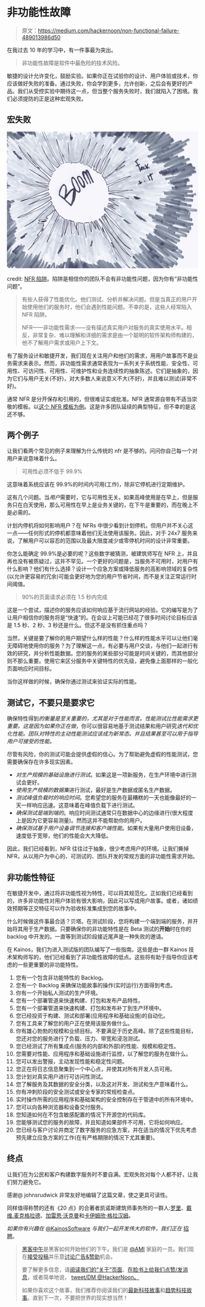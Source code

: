 # 非功能性故障

> 原文：<https://medium.com/hackernoon/non-functional-failure-489013986d50>

在我过去 10 年的学习中，有一件事最为突出。

> 非功能性故障是软件中最危险的技术风险。

敏捷的设计允许变化，鼓励实验。如果你正在试验你的设计、用户体验或技术，你应该做好失败的准备。通过失败，你会学到更多，允许创新，之后会有更好的产品。我们从受控实验中期待这一点，但当整个服务失败时，我们就陷入了困境。我们必须提防的正是这种宏观失败。

## 宏失败

![](img/8fbdc71b674a76f32167a8b56298976a.png)

credit: [NFR 陷阱](https://medium.com/u/8354b7809951#.qsjb8tcuq)。陷阱是相信你的团队不会有非功能性问题，因为你有“非功能性问题”。

> 有些人获得了性能优化。他们测试、分析并解决问题。但是当真正的用户开始使用他们的服务时，他们会遇到性能问题。不幸的是，这些人经常陷入 NFR 陷阱。
> 
> NFR——非功能性需求——没有描述真实用户对服务的真实使用水平。相反，非常复杂、难以理解和详细的需求是由一个聪明的软件架构师构建的，他不了解用户需求或用户上下文。

有了服务设计和敏捷开发，我们现在关注用户和他们的需求，用用户故事而不是业务需求来表示。然而，非功能性需求通常表现为一系列关于系统性能、安全性、可用性、可访问性、可用性、可维护性和业务连续性的抽象陈述。它们是抽象的，因为它们与用户无关(不好)，对大多数人来说意义不大(不好)，并且难以测试(非常不好)。

通常 NFR 是分开保存和引用的，但很难证实或批准。NFR 通常源自带有不适当崇敬的模板。以[这个 NFR 模板为例](https://www.google.co.uk/url?sa=t&rct=j&q=&esrc=s&source=web&cd=3&cad=rja&uact=8&ved=0ahUKEwi_wqGk1IHOAhUGG5oKHYrlCtgQFggoMAI&url=http%3A%2F%2Fwww.cragsystems.co.uk%2Fdevelopment_process%2Fdocs%2FNon-FunctionalRequirementsDocumentTemplate.doc&usg=AFQjCNHTdByX_IWNXT121NpqBRFLAp_WQQ&sig2=WVQ2v3KsinMwnomd0mM7sA)。这是许多团队延续的典型特征，但不幸的是这还不够。

## 两个例子

让我们看两个常见的例子来理解为什么传统的 nfr 是不够的。问问你自己每一个对用户来说意味着什么。

> 可用性必须不低于 99.9%

这意味着系统应该在 99.9%的时间内可用(工作)，除非它停机进行定期维护。

这有几个问题。当*用户*需要时，它与可用性无关。如果高峰使用是在早上，但是服务只在白天使用，那么可用性在早上是业务关键的，在下午是重要的，而在晚上不是必需的。

计划内停机将如何影响用户？在 NFRs 中很少看到计划停机，但用户并不关心这一点——任何形式的停机都意味着他们无法使用该服务。因此，对于 24x7 服务来说，了解用户可以容忍的范围以及最大限度减少或零停机时间的设计非常重要。

你怎么能确定 99.9%是必要的呢？这些数字被猜测，被建筑师写在 NFR 上，并且再也没有被质疑过，这并不罕见。一个更好的问题是，当服务不可用时，对用户有什么影响？他们有什么选择？设计一个应急方案或降低服务的高影响领域的复杂性(以允许更容易的冗余)可能会更好地为您的用户节省时间，而不是关注正常运行时间阈值。

> 90%的页面请求必须在 1.5 秒内完成

这是一个尝试，描述你的服务应该如何响应基于流行网站的经验。它的编写是为了让用户相信你的服务将是“快速”的。在会议上可能已经花了很多时间讨论目标应该是 1.5 秒、2 秒、3 秒还是什么。但这不是没有抓住重点吗？

当然，关键是要了解你的用户期望什么样的性能？什么样的性能水平可以让他们毫无障碍地使用你的服务？为了理解这一点，有必要与用户交谈，与他们一起进行有效的研究，并分析性能数据。您的服务的某些部分可能是时间关键的，而其他部分则不那么重要。使用它来区分服务中关键特性的优先级，避免像上面那样的一般化页面响应时间目标。

当你这样做的时候，确保你通过测试来验证实际的性能。

## 测试它，不要只是要求它

确保特性得到*的衡量是至关重要的，尤其是对于性能而言。性能测试比性能需求更重要。这是因为如果你正在做*，你可以很容易地基于测试结果和用户研究*迭代和优化性能。团队对特性的主动性能测试应该成为新常态。并且结果甚至可以用于指导用户可接受的性能。*

尽管有风险，你的测试可能会提供虚假的信心。为了帮助避免虚假的性能测试，您需要确保存在许多现实因素。

*   *对生产规模的基础设施进行测试*。如果这是一项新服务，在生产环境中进行测试会更好。
*   *使用生产规模的数据集*进行测试，最好是生产数据或匿名生产数据。
*   *测试峰值负载时的响应时间*。您希望您的服务在最糟糕的一天也能像最好的一天一样响应迅速。这意味着在峰值负载下进行测试。
*   *确保测试是端到端的*。响应时间测试通常只在数据中心的边缘进行(很大程度上是因为它更容易测量)。然而这并不能帮助你的用户。
*   *确保测试基于用户设备调节连接和客户端性能*。如果有大量用户使用旧设备，速度低于宽带，他们的性能会大大降低。

因此，我们已经看到，NFR 往往过于抽象，很少考虑用户的环境。让我们撕掉 NFR，从以用户为中心的、可测试的、团队开发的常规方面的非功能性需求开始。

## 非功能性特征

在敏捷开发中，通过将非功能性视为特性，可以将其规范化。正如我们已经看到的，许多非功能性对用户体验有很大影响，因此可以写成用户故事。或者，诸如绩效预期等正交特征可以作为验收标准集成到您的故事中。

什么时候做这件事最合适？贝塔。在测试阶段，您将构建一个端到端的服务，并开始将其用于生产数据。只要确保你的非功能特性是在 Beta 测试的**开始**时在你的 backlog 中开发的。一直等到测试阶段接近尾声是一种失败的邀请。

在 Kainos，我们为进入测试版的团队编写了一些指南。这些是由一群 Kainos 技术架构师写的，他们已经看到了非功能性故障的低点。这些将有助于指导你应该考虑的一些更重要的非功能特性。

1.  您有一个包含非功能特性的 Backlog。
2.  您有一个 Backlog 来确保功能故事的操作(实时运行)方面得到考虑。
3.  你有一个开始私人测试的生产环境。
4.  您有一个部署管道来快速构建、打包和发布产品特性。
5.  您有一个部署管道来快速构建、打包和发布补丁到生产环境中。
6.  您已经投资于构建、测试和部署(应用程序和基础设施)的自动化。
7.  您有工具来了解您的用户正在使用该服务做什么。
8.  你有雄心勃勃的规模和业绩目标。不要满足于历史高峰。除了这些性能目标，您还对您的服务进行了负载、压力、带宽和浸泡测试。
9.  您已经测试了所有集成点(服务的内部和外部)的性能、规模和稳定性。
10.  您需要对性能、应用程序和基础设施进行监控，以了解您的服务在做什么。
11.  您可以发出警报，主动发现性能和稳定性问题。
12.  您正在将日志信息聚集到一个中心点，并使其对所有开发人员可用。
13.  您计划对真实用户进行可访问性测试。
14.  您了解服务及其数据的安全分类，以及这对开发、测试和生产意味着什么。
15.  你有冲刺阶段的安全测试或安全专家的常规检查点。
16.  实时操作所需的应用程序和基础架构的安全控制存在于管道中的所有环境中。
17.  您可以向各种浏览器和设备交付服务。
18.  您知道如何在不包含敏感配置的情况下开源您的代码库。
19.  您能够测试您的服务的故障，并且知道如果部件不可用，它将如何响应。
20.  您已经与客户讨论并商定了数字服务的应急方案，并在适当的情况下优先考虑预先建立应急方案的工作(在有严格期限的情况下尤其重要)。

## 终点

让我们在为公民和客户构建数字服务时不要自满。宏观失败对每个人都不好，让我们努力避免它。

感谢@ johnsrudwick 非常友好地编辑了这篇文章，使之更具可读性。

同样值得称赞的还有《20 点》的合著者凯诺斯建筑师事务所的一群人:[罗里](https://medium.com/u/8354b7809951?source=post_page-----489013986d50--------------------------------)、[戴维.麦克格拉德](https://medium.com/u/d37ebc7e9ff2?source=post_page-----489013986d50--------------------------------)、[加雷思·沃克曼](https://medium.com/u/44457f66b58d?source=post_page-----489013986d50--------------------------------)和[卡伊姆欣·格拉汉姆](https://medium.com/u/77b156708fb2?source=post_page-----489013986d50--------------------------------)。

*如果你有兴趣在* [@KainosSoftware](https://twitter.com/KainosSoftware) *与我们一起开发伟大的软件，我们正在* [招聘](https://www.kainos.com/careers/professionals/)。

> [黑客中午](http://bit.ly/Hackernoon)是黑客如何开始他们的下午。我们是 [@AMI](http://bit.ly/atAMIatAMI) 家庭的一员。我们现在[接受投稿](http://bit.ly/hackernoonsubmission)并乐意[讨论广告&赞助](mailto:partners@amipublications.com)机会。
> 
> 要了解更多信息，请[阅读我们的“关于”页面](https://goo.gl/4ofytp)、[在脸书上给我们点赞/发消息](http://bit.ly/HackernoonFB)，或者简单地说， [tweet/DM @HackerNoon。](https://goo.gl/k7XYbx)
> 
> 如果你喜欢这个故事，我们推荐你阅读我们的[最新科技故事](http://bit.ly/hackernoonlatestt)和[趋势科技故事](https://hackernoon.com/trending)。直到下一次，不要把世界的现实想当然！